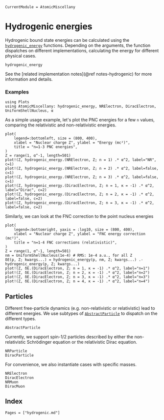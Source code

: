 ```@meta
CurrentModule = AtomicMiscellany
```

# Hydrogenic energies

Hydrogenic bound state energies can be calculated using the [`hydrogenic_energy`](@ref) functions.
Depending on the arguments, the function dispatches on different implementations, calculating the energy for different physical cases.

```@docs
hydrogenic_energy
```

See the [related implementation notes](@ref notes-hydrogenic) for more information and details.

### Examples

```@setup ex
using Plots
using AtomicMiscellany: hydrogenic_energy, NRElectron, DiracElectron, UniformShellNucleus, α
```

As a simple usage example, let's plot the PNC energies for a few ``n`` values, comparing the
relativistic and non-relativistic energies.

```@example ex
plot(
    legend=:bottomleft, size = (800, 400),
    xlabel = "Nuclear charge Z", ylabel = "Energy (mc²)",
    title = "n=1-3 PNC energies",
)
Z = range(1, α^-1, length=501)
plot!(Z, hydrogenic_energy.(NRElectron, Z; n = 1) .* α^2, label="NR", c=1)
plot!(Z, hydrogenic_energy.(NRElectron, Z; n = 2) .* α^2, label=false, c=1)
plot!(Z, hydrogenic_energy.(NRElectron, Z; n = 3) .* α^2, label=false, c=1)
plot!(Z, hydrogenic_energy.(DiracElectron, Z; n = 1, κ = -1) .* α^2, label="Dirac", c=2)
plot!(Z, hydrogenic_energy.(DiracElectron, Z; n = 2, κ = -1) .* α^2, label=false, c=2)
plot!(Z, hydrogenic_energy.(DiracElectron, Z; n = 3, κ = -1) .* α^2, label=false, c=2)
```

Similarly, we can look at the FNC correction to the point nucleus energies

```@example ex
plot(
    legend=:bottomright, yaxis = :log10, size = (800, 400),
    xlabel = "Nuclear charge Z", ylabel = "FNC energy correction (mc²)",
    title = "n=1-4 FNC corrections (relativistic)",
)
Z = range(1, α^-1, length=501)
nm = UniformShellNucleus(1e-4) # RMS: 1e-4 a.u., for all Z
δE(p, Z; kwargs...) = hydrogenic_energy(p, nm, Z; kwargs...) .- hydrogenic_energy(p, Z; kwargs...)
plot!(Z, δE.(DiracElectron, Z; n = 1, κ = -1) .* α^2, label="n=1")
plot!(Z, δE.(DiracElectron, Z; n = 2, κ = -1) .* α^2, label="n=2")
plot!(Z, δE.(DiracElectron, Z; n = 3, κ = -1) .* α^2, label="n=3")
plot!(Z, δE.(DiracElectron, Z; n = 4, κ = -1) .* α^2, label="n=4")
```

## Particles

Different free-particle dynamics (e.g. non-relativistic or relativistic) lead to different energies.
We use subtypes of [`AbstractParticle`](@ref) to dispatch on the different types.

```@docs
AbstractParticle
```

Currently, we support spin-1/2 particles described by either the non-relativistic Schrödinger equation or the relativistic Dirac equation.

```@docs
NRParticle
DiracParticle
```

For convenience, we also instantiate cases with specific masses.

```@docs
NRElectron
DiracElectron
NRMuon
DiracMuon
```

## Index

```@index
Pages = ["hydrogenic.md"]
```
